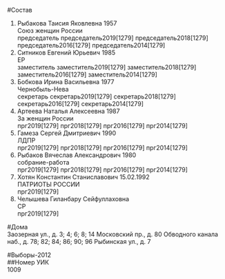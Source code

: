 #Состав  
1. Рыбакова Таисия Яковлевна 1957  
    Союз женщин России  
    председатель председатель2019[1279] председатель2018[1279] председатель2016[1279] председатель2014[1279]  
2. Ситников Евгений Юрьевич 1985  
    ЕР  
    заместитель заместитель2019[1279] заместитель2018[1279] заместитель2016[1279] заместитель2014[1279]  
3. Бобкова Ирина Васильевна 1977  
    Чернобыль-Нева  
    секретарь секретарь2019[1279] секретарь2018[1279] секретарь2016[1279] секретарь2014[1279]  
4. Артеева Наталья Алексеевна 1987  
    За женщин России  
    прг2019[1279] прг2018[1279] прг2016[1279] прг2014[1279]  
5. Гамеза Сергей Дмитриевич 1990  
    ЛДПР  
    прг2019[1279] прг2018[1279] прг2016[1279] прг2014[1279]  
6. Рыбаков Вячеслав Александрович 1980  
    собрание-работа  
    прг2019[1279] прг2018[1279] прг2016[1279] прг2014[1279]  
7. Хотян Константин Станиславович 15.02.1992  
    ПАТРИОТЫ РОССИИ  
    прг2019[1279]  
8. Челышева Гиланбару Сейфуллаховна  
    СР  
    прг2019[1279]  
  
#Дома  
Заозерная ул., д. 3; 4; 6; 8; 14 Московский пр., д. 80 Обводного канала наб., д. 78; 82; 84; 86; 90; 96 Рыбинская ул., д. 7  
  
#Выборы-2012  
##Номер УИК  
1009  
